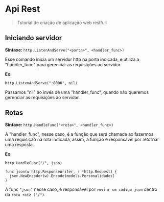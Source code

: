 # Api Rest

> Tutorial de criação de aplicação web restfull

## Iniciando servidor

**Sintaxe:** `http.ListenAndServe("<porta>", <handler_func>)`

Esse comando inicia um servidor http na porta indicada, e utiliza a "handler_func" para gerenciar as requisições ao servidor.

**Ex:**

    http.ListenAndServe(":8000", nil)

Passamos "nil" ao invés de uma "handler_func", quando não queremos gerenciar as requisições ao servidor.

## Rotas

**Sintaxe:** `http.HandleFunc("<rota>", <handler_func>)`

A "handler_func", nesse caso, é a função que será chamada ao fazermos uma requisição na rota indicada, assim, a função é responsável por retornar uma resposta.

**Ex:**

```
http.HandleFunc("/", json)
```
```
func json(w http.ResponseWriter, r *http.Request) {
  json.NewEncoder(w).Encode(models.Personalidades)
}
```

A func `"json"` nesse caso, é responsável por `enviar um código json` dentro da `rota raíz ("/")`.
